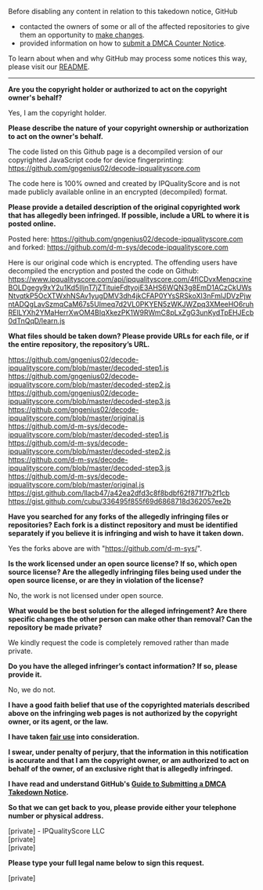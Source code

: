 Before disabling any content in relation to this takedown notice, GitHub
- contacted the owners of some or all of the affected repositories to give them an opportunity to [make changes](https://docs.github.com/en/github/site-policy/dmca-takedown-policy#a-how-does-this-actually-work).
- provided information on how to [submit a DMCA Counter Notice](https://docs.github.com/en/articles/guide-to-submitting-a-dmca-counter-notice).

To learn about when and why GitHub may process some notices this way, please visit our [README](https://github.com/github/dmca/blob/master/README.md).

---

**Are you the copyright holder or authorized to act on the copyright owner's behalf?**

Yes, I am the copyright holder.

**Please describe the nature of your copyright ownership or authorization to act on the owner's behalf.**

The code listed on this Github page is a decompiled version of our copyrighted JavaScript code for device fingerprinting: https://github.com/gngenius02/decode-ipqualityscore.com

The code here is 100% owned and created by IPQualityScore and is not made publicly available online in an encrypted (decompiled) format.

**Please provide a detailed description of the original copyrighted work that has allegedly been infringed. If possible, include a URL to where it is posted online.**

Posted here: https://github.com/gngenius02/decode-ipqualityscore.com  
and forked: https://github.com/d-m-sys/decode-ipqualityscore.com

Here is our original code which is encrypted. The offending users have decompiled the encryption and posted the code on Github: https://www.ipqualityscore.com/api/ipqualityscore.com/4flCDvxMenqcxineBOLDgegy9xY2u1Kd5IIjnT7jZTituieFdtyojE3AHS6WQN3g8EmD1ACzCkUWsNtvqtkP5OcXTWxhNSAv1yugDMV3dh4jkCFAP0YYsSRSkoXI3nFmlJDVzPjwntADQgLavSzmqCaM67s5UImeq7d2VL0PKYEN5zWKJWZpq3XMeeHO6ruhRElLYXh2YMaHerrXwOM4BIqXkezPK1W9RWmC8pLxZgG3unKydTpEHJEcb0dTnQqD/learn.js

**What files should be taken down? Please provide URLs for each file, or if the entire repository, the repository’s URL.**

https://github.com/gngenius02/decode-ipqualityscore.com/blob/master/decoded-step1.js  
https://github.com/gngenius02/decode-ipqualityscore.com/blob/master/decoded-step2.js  
https://github.com/gngenius02/decode-ipqualityscore.com/blob/master/decoded-step3.js  
https://github.com/gngenius02/decode-ipqualityscore.com/blob/master/original.js  
https://github.com/d-m-sys/decode-ipqualityscore.com/blob/master/decoded-step1.js  
https://github.com/d-m-sys/decode-ipqualityscore.com/blob/master/decoded-step2.js  
https://github.com/d-m-sys/decode-ipqualityscore.com/blob/master/decoded-step3.js  
https://github.com/d-m-sys/decode-ipqualityscore.com/blob/master/original.js  
https://gist.github.com/llacb47/a42ea2dfd3c8f8bdbf62f871f7b2f1cb  
https://gist.github.com/cubu/336495f855f69d6868718d362057ee2b


**Have you searched for any forks of the allegedly infringing files or repositories? Each fork is a distinct repository and must be identified separately if you believe it is infringing and wish to have it taken down.**

Yes the forks above are with "https://github.com/d-m-sys/".

**Is the work licensed under an open source license? If so, which open source license? Are the allegedly infringing files being used under the open source license, or are they in violation of the license?**

No, the work is not licensed under open source.

**What would be the best solution for the alleged infringement? Are there specific changes the other person can make other than removal? Can the repository be made private?**

We kindly request the code is completely removed rather than made private.

**Do you have the alleged infringer’s contact information? If so, please provide it.**

No, we do not.

**I have a good faith belief that use of the copyrighted materials described above on the infringing web pages is not authorized by the copyright owner, or its agent, or the law.**

**I have taken <a href="https://www.lumendatabase.org/topics/22">fair use</a> into consideration.**

**I swear, under penalty of perjury, that the information in this notification is accurate and that I am the copyright owner, or am authorized to act on behalf of the owner, of an exclusive right that is allegedly infringed.**

**I have read and understand GitHub's <a href="https://docs.github.com/articles/guide-to-submitting-a-dmca-takedown-notice/">Guide to Submitting a DMCA Takedown Notice</a>.**

**So that we can get back to you, please provide either your telephone number or physical address.**

[private] - IPQualityScore LLC  
[private]  
[private]

**Please type your full legal name below to sign this request.**

[private]
